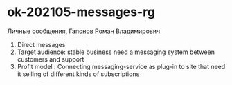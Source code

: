 # ok-202105-messages-rg
Личные сообщения, Гапонов Роман Владимирович

1. Direct messages
2. Target audience: stable business  need a messaging system between customers and support
3. Profit model : Connecting messaging-service as  plug-in to site that need it
   selling of different kinds of subscriptions

